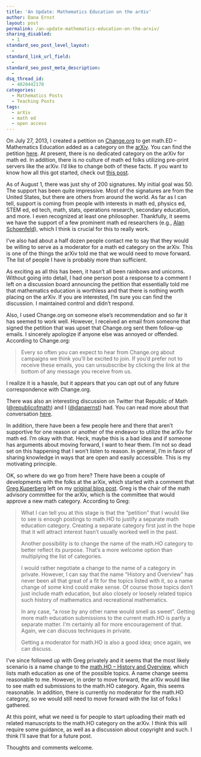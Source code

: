 ```yaml
---
title: 'An Update: Mathematics Education on the arXiv'
author: Dana Ernst
layout: post
permalink: /an-update-mathematics-education-on-the-arxiv/
sharing_disabled:
  - 1
standard_seo_post_level_layout:
  - 
standard_link_url_field:
  - 
standard_seo_post_meta_description:
  - 
dsq_thread_id:
  - 4020442178
categories:
  - Mathematics Posts
  - Teaching Posts
tags:
  - arXiv
  - math ed
  - open access
---
```

On July 27, 2013, I created a petition on [Change.org][1] to get math.ED &#8211; Mathematics Education added as a category on the [arXiv][2]. You can find the petition [here][3]. At present, there is no dedicated category on the arXiv for math ed. In addition, there is no culture of math ed folks utilizing pre-print servers like the arXiv. I&#8217;d like to change both of these facts. If you want to know how all this got started, check out [this post][4].

As of August 1, there was just shy of 200 signatures. My initial goal was 50. The support has been quite impressive. Most of the signatures are from the United States, but there are others from around the world. As far as I can tell, support is coming from people with interests in math ed, physics ed, STEM ed, ed tech, math, stats, operations research, secondary education, and more. I even recognized at least one philosopher. Thankfully, it seems we have the support of a few prominent math ed researchers (e.g., [Alan Schoenfeld][5]), which I think is crucial for this to really work.

I&#8217;ve also had about a half dozen people contact me to say that they would be willing to serve as a moderator for a math ed category on the arXiv. This is one of the things the arXiv told me that we would need to move forward. The list of people I have is probably more than sufficient.

As exciting as all this has been, it hasn&#8217;t all been rainbows and unicorns. Without going into detail, I had one person post a response to a comment I left on a discussion board announcing the petition that essentially told me that mathematics education is worthless and that there is nothing worth placing on the arXiv. If you are interested, I&#8217;m sure you can find the discussion. I maintained control and didn&#8217;t respond.

Also, I used Change.org on someone else&#8217;s recommendation and so far it has seemed to work well. However, I received an email from someone that signed the petition that was upset that Change.org sent them follow-up emails. I sincerely apologize if anyone else was annoyed or offended. According to Change.org:

> Every so often you can expect to hear from Change.org about campaigns we think you&#8217;ll be excited to join. If you&#8217;d prefer not to receive these emails, you can unsubscribe by clicking the link at the bottom of any message you receive from us.

I realize it is a hassle, but it appears that you can opt out of any future correspondence with Change.org.

There was also an interesting discussion on Twitter that Republic of Math ([@republicofmath][6]) and I ([@danaernst][7]) had. You can read more about that conversation [here][8].

In addition, there have been a few people here and there that aren&#8217;t supportive for one reason or another of the endeavor to utilize the arXiv for math ed. I&#8217;m okay with that. Heck, maybe this is a bad idea and if someone has arguments about moving forward, I want to hear them. I&#8217;m not so dead set on this happening that I won&#8217;t listen to reason. In general, I&#8217;m in favor of sharing knowledge in ways that are open and easily accessible. This is my motivating principle.

OK, so where do we go from here? There have been a couple of developments with the folks at the arXix, which started with a comment that [Greg Kuperberg][9] left on my [original blog post][4]. Greg is the chair of the math advisory committee for the arXiv, which is the committee that would approve a new math category. According to Greg:

> What I can tell you at this stage is that the “petition” that I would like to see is enough postings to math.HO to justify a separate math education category. Creating a separate category first just in the hope that it will attract interest hasn’t usually worked well in the past.
> 
> Another possibility is to change the name of the math.HO category to better reflect its purpose. That’s a more welcome option than multiplying the list of categories.
> 
> I would rather negotiate a change to the name of a category in private. However, I can say that the name “History and Overview” has never been all that great of a fit for the topics listed with it, so a name change of some kind could make sense. Of course those topics don’t just include math education, but also closely or loosely related topics such history of mathematics and recreational mathematics.
> 
> In any case, “a rose by any other name would smell as sweet”. Getting more math education submissions to the current math.HO is partly a separate matter. I’m certainly all for more encouragement of that. Again, we can discuss techniques in private.
> 
> Getting a moderator for math.HO is also a good idea; once again, we can discuss.

I&#8217;ve since followed up with Greg privately and it seems that the most likely scenario is a name change to the [math.HO &#8211; History and Overview][10], which lists math education as one of the possible topics. A name change seems reasonable to me. However, in order to move forward, the arXiv would like to see math ed submissions to the math.HO category. Again, this seems reasonable. In addition, there is currently no moderator for the math.HO category, so we would still need to move forward with the list of folks I gathered.

At this point, what we need is for people to start uploading their math ed related manuscripts to the math.HO category on the arXiv. I think this will require some guidance, as well as a discussion about copyright and such. I think I&#8217;ll save that for a future post.

Thoughts and comments welcome.

 [1]: http://change.org
 [2]: http://arxiv.org
 [3]: http://www.change.org/petitions/arxiv-org-add-math-ed-mathematics-education-category-to-arxiv
 [4]: http://danaernst.com/mathematics-education-on-the-arxiv/
 [5]: http://math.berkeley.edu/people/faculty/alan-schoenfeld
 [6]: https://twitter.com/republicofmath
 [7]: https://twitter.com/danaernst
 [8]: http://danaernst.com/a-twitter-conversation-about-math-ed-on-the-arxiv/
 [9]: https://www.math.ucdavis.edu/~greg/
 [10]: http://arxiv.org/list/math.HO/recent